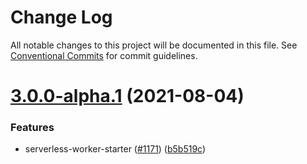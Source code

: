 # Change Log

All notable changes to this project will be documented in this file.
See [Conventional Commits](https://conventionalcommits.org) for commit guidelines.

# [3.0.0-alpha.1](https://github.com/midwayjs/midway/compare/v2.12.1...v3.0.0-alpha.1) (2021-08-04)


### Features

* serverless-worker-starter ([#1171](https://github.com/midwayjs/midway/issues/1171)) ([b5b519c](https://github.com/midwayjs/midway/commit/b5b519c234d9789055d945e217f6fc1ff8c2d719))
